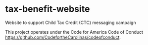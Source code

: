 # tax-benefit-website
Website to support Child Tax Credit (CTC) messaging campaign

This project operates under the Code for America Code of Conduct https://github.com/CodefortheCarolinas/codeofconduct.
